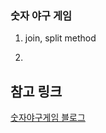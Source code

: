 ### 숫자 야구 게임

1. join, split method

2. 





## 참고 링크

[숫자야구게임 블로그](https://valiafern-0205.tistory.com/64)